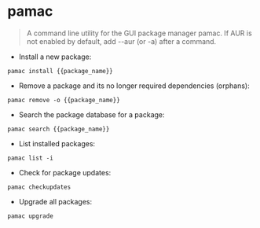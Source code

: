 # pamac

> A command line utility for the GUI package manager pamac.
> If AUR is not enabled by default, add --aur (or -a) after a command.

- Install a new package:

`pamac install {{package_name}}`

- Remove a package and its no longer required dependencies (orphans):

`pamac remove -o {{package_name}}`

- Search the package database for a package:

`pamac search {{package_name}}`

- List installed packages:

`pamac list -i`

- Check for package updates:

`pamac checkupdates`

- Upgrade all packages:

`pamac upgrade`
